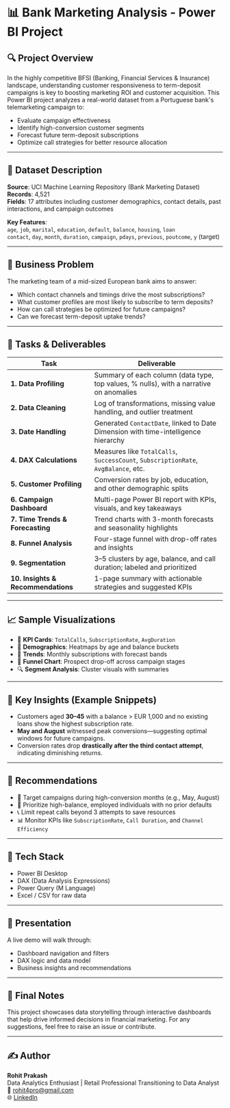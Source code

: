 # 📊 Bank Marketing Analysis - Power BI Project

## 🔍 Project Overview  
In the highly competitive BFSI (Banking, Financial Services & Insurance) landscape, understanding customer responsiveness to term-deposit campaigns is key to boosting marketing ROI and customer acquisition. This Power BI project analyzes a real-world dataset from a Portuguese bank's telemarketing campaign to:

- Evaluate campaign effectiveness  
- Identify high-conversion customer segments  
- Forecast future term-deposit subscriptions  
- Optimize call strategies for better resource allocation  

---

## 🧾 Dataset Description  
**Source**: UCI Machine Learning Repository (Bank Marketing Dataset)  
**Records**: 4,521  
**Fields**: 17 attributes including customer demographics, contact details, past interactions, and campaign outcomes  

**Key Features**:  
`age`, `job`, `marital`, `education`, `default`, `balance`, `housing`, `loan`  
`contact`, `day`, `month`, `duration`, `campaign`, `pdays`, `previous`, `poutcome`, `y` (target)

---

## 🎯 Business Problem  
The marketing team of a mid-sized European bank aims to answer:

- Which contact channels and timings drive the most subscriptions?  
- What customer profiles are most likely to subscribe to term deposits?  
- How can call strategies be optimized for future campaigns?  
- Can we forecast term-deposit uptake trends?

---

## 🧩 Tasks & Deliverables

| Task | Deliverable |
|------|-------------|
| **1. Data Profiling** | Summary of each column (data type, top values, % nulls), with a narrative on anomalies |
| **2. Data Cleaning** | Log of transformations, missing value handling, and outlier treatment |
| **3. Date Handling** | Generated `ContactDate`, linked to Date Dimension with time-intelligence hierarchy |
| **4. DAX Calculations** | Measures like `TotalCalls`, `SuccessCount`, `SubscriptionRate`, `AvgBalance`, etc. |
| **5. Customer Profiling** | Conversion rates by job, education, and other demographic splits |
| **6. Campaign Dashboard** | Multi-page Power BI report with KPIs, visuals, and key takeaways |
| **7. Time Trends & Forecasting** | Trend charts with 3-month forecasts and seasonality highlights |
| **8. Funnel Analysis** | Four-stage funnel with drop-off rates and insights |
| **9. Segmentation** | 3–5 clusters by age, balance, and call duration; labeled and prioritized |
| **10. Insights & Recommendations** | 1-page summary with actionable strategies and suggested KPIs |

---

## 📈 Sample Visualizations  

- 📌 **KPI Cards**: `TotalCalls`, `SubscriptionRate`, `AvgDuration`  
- 🧠 **Demographics**: Heatmaps by age and balance buckets  
- 📆 **Trends**: Monthly subscriptions with forecast bands  
- 🔄 **Funnel Chart**: Prospect drop-off across campaign stages  
- 🔍 **Segment Analysis**: Cluster visuals with summaries  

---

## 🧠 Key Insights (Example Snippets)  

- Customers aged **30–45** with a balance > EUR 1,000 and no existing loans show the highest subscription rate.  
- **May and August** witnessed peak conversions—suggesting optimal windows for future campaigns.  
- Conversion rates drop **drastically after the third contact attempt**, indicating diminishing returns.  

---

## 📝 Recommendations  

- 📅 Target campaigns during high-conversion months (e.g., May, August)  
- 👥 Prioritize high-balance, employed individuals with no prior defaults  
- 📞 Limit repeat calls beyond 3 attempts to save resources  
- 📊 Monitor KPIs like `SubscriptionRate`, `Call Duration`, and `Channel Efficiency`  

---

## 🧪 Tech Stack  

- Power BI Desktop  
- DAX (Data Analysis Expressions)  
- Power Query (M Language)  
- Excel / CSV for raw data  

---

## 📢 Presentation  

A live demo will walk through:

- Dashboard navigation and filters  
- DAX logic and data model  
- Business insights and recommendations  

---

## 🏁 Final Notes  

This project showcases data storytelling through interactive dashboards that help drive informed decisions in financial marketing. For any suggestions, feel free to raise an issue or contribute.

---

## ✍️ Author  
**Rohit Prakash**  
Data Analytics Enthusiast | Retail Professional Transitioning to Data Analyst  
📧 rohit4pro@gmail.com  
🌐 [LinkedIn](https://www.linkedin.com/in/rohit-prakash-3980867a)